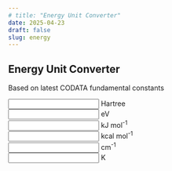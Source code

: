 ```yaml
---
# title: "Energy Unit Converter"
date: 2025-04-23
draft: false
slug: energy
---
```


<h2 class="converter-title">Energy Unit Converter</h2>
<p class="converter-subtitle">Based on latest CODATA fundamental constants</p>

<form name="EnergyConverterForm" class="energy-converter-form">
    <div class="converter-row">
        <input type="text" name="H" id="conv-h" onChange="displayInfo(this.form,this.name);">
        <label for="conv-h">Hartree</label>
    </div>
    <div class="converter-row">
        <input type="text" name="eV" id="conv-ev" value="" onChange="displayInfo(this.form,this.name);">
        <label for="conv-ev">eV</label>
    </div>
    <div class="converter-row">
        <input type="text" name="kJ/mol" id="conv-kjmol" value="" onChange="displayInfo(this.form,this.name);">
        <label for="conv-kjmol">kJ mol<sup>-1</sup></label>
    </div>
    <div class="converter-row">
        <input type="text" name="kcal/mol" id="conv-kcalmol" value="" onChange="displayInfo(this.form,this.name);">
        <label for="conv-kcalmol">kcal mol<sup>-1</sup></label>
    </div>
    <div class="converter-row">
        <input type="text" name="cm-1" id="conv-cm1" value="" onChange="displayInfo(this.form,this.name);">
        <label for="conv-cm1">cm<sup>-1</sup></label>
    </div>
    <div class="converter-row">
        <input type="text" name="K" id="conv-k" value="" onChange="displayInfo(this.form,this.name);">
        <label for="conv-k">K</label>
    </div>
</form>

<script src="/js/energy-converter.js"></script>

